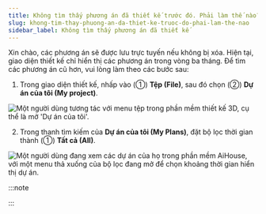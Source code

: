 ```yaml
---
title: Không tìm thấy phương án đã thiết kế trước đó. Phải làm thế nào?
slug: khong-tim-thay-phuong-an-da-thiet-ke-truoc-do-phai-lam-the-nao
sidebar_label: Không tìm thấy phương án đã thiết kế
---
```


Xin chào, các phương án sẽ được lưu trực tuyến nếu không bị xóa. Hiện tại, giao diện thiết kế chỉ hiển thị các phương án trong vòng ba tháng. Để tìm các phương án cũ hơn, vui lòng làm theo các bước sau:

1. Trong giao diện thiết kế, nhấp vào (①) **Tệp (File)**, sau đó chọn (②) **Dự án của tôi (My project)**.

![Một người dùng tương tác với menu tệp trong phần mềm thiết kế 3D, cụ thể là mở 'Dự án của tôi'.](https://storage.googleapis.com/jegavn_kb/images/a15d06c9-14fc-4981-b621-7b931641c9a4.png)

2. Trong thanh tìm kiếm của **Dự án của tôi (My Plans)**, đặt bộ lọc thời gian thành (①) **Tất cả (All)**.

![Một người dùng đang xem các dự án của họ trong phần mềm AiHouse, với một menu thả xuống của bộ lọc đang mở để chọn khoảng thời gian hiển thị dự án.](https://storage.googleapis.com/jegavn_kb/images/17db7c57-f578-4e4c-b859-3a87eb88b418.png)

:::note





:::